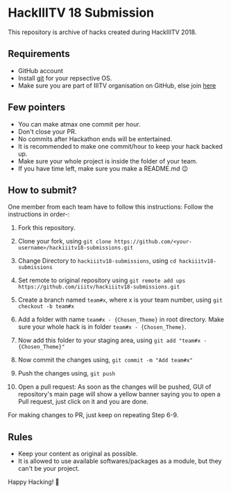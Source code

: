 # HackIIITV 18 Submission

This repository is archive of hacks created during HackIIITV 2018.

## Requirements

- GitHub account
- Install [git](https://git-scm.com/) for your repsective OS.
- Make sure you are part of IIITV organisation on GitHub, else join [here](http://getmein.glitch.me/)

## Few pointers

- You can make atmax one commit per hour.
- Don't close your PR.
- No commits after Hackathon ends will be entertained.
- It is recommended to make one commit/hour to keep your hack backed up.
- Make sure your whole project is inside the folder of your team.
- If you have time left, make sure you make a README.md 😉

## How to submit?

One member from each team have to follow this instructions:
Follow the instructions in order-:

1. Fork this repository.

2. Clone your fork, using
    `git clone https://github.com/<your-username>/hackiiitv18-submissions.git`

3. Change Directory to `hackiiitv18-submissions`, using
    `cd hackiiitv18-submissions`

4. Set remote to original repository using
    `git remote add ups https://github.com/iiitv/hackiiitv18-submissions.git`

5. Create a branch named `team#x`, where x is your team number, using
    `git checkout -b team#x`

6. Add a folder with name `team#x - {Chosen_Theme}` in root directory. Make sure your whole hack is in folder `team#x - {Chosen_Theme}`.

7. Now add this folder to your staging area, using
    `git add "team#x - {Chosen_Theme}"`

8. Now commit the changes using,
    `git commit -m "Add team#x"`

9. Push the changes using,
    `git push`

10. Open a pull request: As soon as the changes will be pushed, GUI of repository's main page will show a yellow banner saying you to open a Pull request, just click on it and you are done.

For making changes to PR, just keep on repeating Step 6-9.

## Rules

- Keep your content as original as possible.
- It is allowed to use available softwares/packages as a module, but they can't be your project.

Happy Hacking! 🖖
